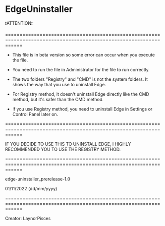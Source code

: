 # EdgeUninstaller

❗ATTENTION❗

==================================================================================================================

- This file is in beta version so some error can occur when you execute the file.

- You need to run the file in Administrator for the file to run correctly.

- The two folders "Registry" and "CMD" is not the system folders. It shows the way that you use to uninstall Edge.

- For Registry method, it doesn't uninstall Edge directly like the CMD method, but it's safer than the CMD method.

- If you use Registry method, you need to uninstall Edge in Settings or Control Panel later on.

==================================================================================================================

IF YOU DECIDE TO USE THIS TO UNINSTALL EDGE, I HIGHLY RECOMMENDED YOU TO USE THE REGISTRY METHOD.

==================================================================================================================

edge-uninstaller_prerelease-1.0

01/11/2022 (dd/mm/yyyy)

==================================================================================================================

Creator: LaynorPisces
